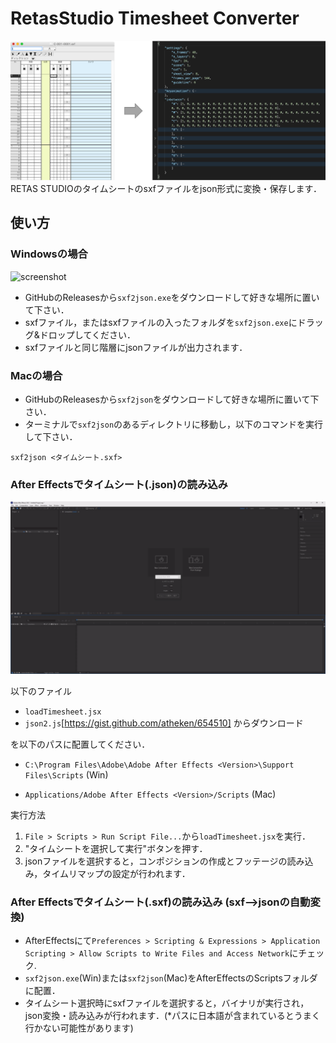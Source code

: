 # RetasStudio Timesheet Converter

![teaser](images/teaser.png)
RETAS STUDIOのタイムシートのsxfファイルをjson形式に変換・保存します．

## 使い方
### Windowsの場合
![screenshot](images/screenshot.gif)
- GitHubのReleasesから`sxf2json.exe`をダウンロードして好きな場所に置いて下さい．
- sxfファイル，またはsxfファイルの入ったフォルダを`sxf2json.exe`にドラッグ&ドロップしてください．
- sxfファイルと同じ階層にjsonファイルが出力されます．

### Macの場合
- GitHubのReleasesから`sxf2json`をダウンロードして好きな場所に置いて下さい．
- ターミナルで`sxf2json`のあるディレクトリに移動し，以下のコマンドを実行して下さい．
```
sxf2json <タイムシート.sxf>
```

### After Effectsでタイムシート(.json)の読み込み
![ae](images/ae.gif)

以下のファイル
- `loadTimesheet.jsx`
- `json2.js`[https://gist.github.com/atheken/654510] からダウンロード

を以下のパスに配置してください．
- `C:\Program Files\Adobe\Adobe After Effects <Version>\Support Files\Scripts` (Win) 

- `Applications/Adobe After Effects <Version>/Scripts` (Mac)

実行方法
1. `File > Scripts > Run Script File...`から`loadTimesheet.jsx`を実行．
2. "タイムシートを選択して実行"ボタンを押す．
3. jsonファイルを選択すると，コンポジションの作成とフッテージの読み込み，タイムリマップの設定が行われます．


### After Effectsでタイムシート(.sxf)の読み込み (sxf-->jsonの自動変換)
- AfterEffectsにて`Preferences > Scripting & Expressions > Application Scripting > Allow Scripts to Write Files and Access Network`にチェック.
- `sxf2json.exe`(Win)または`sxf2json`(Mac)をAfterEffectsのScriptsフォルダに配置．
- タイムシート選択時にsxfファイルを選択すると，バイナリが実行され，json変換・読み込みが行われます．(*パスに日本語が含まれているとうまく行かない可能性があります)